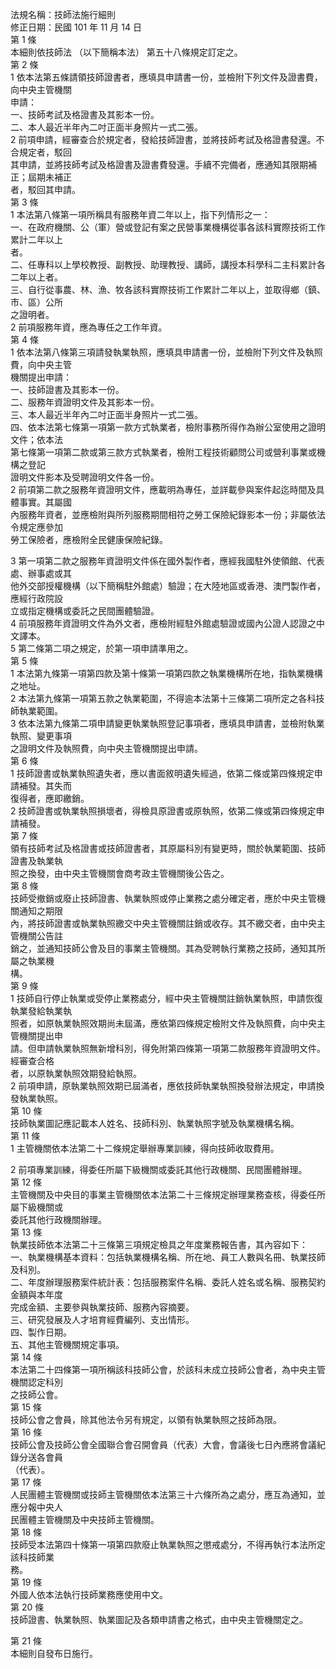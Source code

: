 法規名稱：技師法施行細則  
修正日期：民國 101 年 11 月 14 日  
第 1 條  
本細則依技師法 （以下簡稱本法） 第五十八條規定訂定之。  
第 2 條  
1 依本法第五條請領技師證書者，應填具申請書一份，並檢附下列文件及證書費，向中央主管機關  
申請：  
一、技師考試及格證書及其影本一份。  
二、本人最近半年內二吋正面半身照片一式二張。  
2 前項申請，經審查合於規定者，發給技師證書，並將技師考試及格證書發還。不合規定者，駁回  
其申請，並將技師考試及格證書及證書費發還。手續不完備者，應通知其限期補正；屆期未補正  
者，駁回其申請。  
第 3 條  
1 本法第八條第一項所稱具有服務年資二年以上，指下列情形之一：  
一、在政府機關、公（軍）營或登記有案之民營事業機構從事各該科實際技術工作累計二年以上  
者。  
二、任專科以上學校教授、副教授、助理教授、講師，講授本科學科二主科累計各二年以上者。  
三、自行從事農、林、漁、牧各該科實際技術工作累計二年以上，並取得鄉（鎮、市、區）公所  
之證明者。  
2 前項服務年資，應為專任之工作年資。  
第 4 條  
1 依本法第八條第三項請發執業執照，應填具申請書一份，並檢附下列文件及執照費，向中央主管  
機關提出申請：  
一、技師證書及其影本一份。  
二、服務年資證明文件及其影本一份。  
三、本人最近半年內二吋正面半身照片一式二張。  
四、依本法第七條第一項第一款方式執業者，檢附事務所得作為辦公室使用之證明文件；依本法  
第七條第一項第二款或第三款方式執業者，檢附工程技術顧問公司或營利事業或機構之登記  
證明文件影本及受聘證明文件各一份。  
2 前項第二款之服務年資證明文件，應載明為專任，並詳載參與案件起迄時間及具體事實。其屬國  
內服務年資者，並應檢附與所列服務期間相符之勞工保險紀錄影本一份；非屬依法令規定應參加  
勞工保險者，應檢附全民健康保險紀錄。  


3 第一項第二款之服務年資證明文件係在國外製作者，應經我國駐外使領館、代表處、辦事處或其  
他外交部授權機構（以下簡稱駐外館處）驗證；在大陸地區或香港、澳門製作者，應經行政院設  
立或指定機構或委託之民間團體驗證。  
4 前項服務年資證明文件為外文者，應檢附經駐外館處驗證或國內公證人認證之中文譯本。  
5 第二條第二項之規定，於第一項申請準用之。  
第 5 條  
1 本法第九條第一項第四款及第十條第一項第四款之執業機構所在地，指執業機構之地址。  
2 本法第九條第一項第五款之執業範圍，不得逾本法第十三條第二項所定之各科技師執業範圍。  
3 依本法第九條第二項申請變更執業執照登記事項者，應填具申請書，並檢附執業執照、變更事項  
之證明文件及執照費，向中央主管機關提出申請。  
第 6 條  
1 技師證書或執業執照遺失者，應以書面敘明遺失經過，依第二條或第四條規定申請補發。其失而  
復得者，應即繳銷。  
2 技師證書或執業執照損壞者，得檢具原證書或原執照，依第二條或第四條規定申請補發。  
第 7 條  
領有技師考試及格證書或技師證書者，其原屬科別有變更時，關於執業範圍、技師證書及執業執  
照之換發，由中央主管機關會商考政主管機關後公告之。  
第 8 條  
技師受撤銷或廢止技師證書、執業執照或停止業務之處分確定者，應於中央主管機關通知之期限  
內，將技師證書或執業執照繳交中央主管機關註銷或收存。其不繳交者，由中央主管機關公告註  
銷之，並通知技師公會及目的事業主管機關。其為受聘執行業務之技師，通知其所屬之執業機  
構。  
第 9 條  
1 技師自行停止執業或受停止業務處分，經中央主管機關註銷執業執照，申請恢復執業發給執業執  
照者，如原執業執照效期尚未屆滿，應依第四條規定檢附文件及執照費，向中央主管機關提出申  
請。但申請執業執照無新增科別，得免附第四條第一項第二款服務年資證明文件。經審查合格  
者，以原執業執照效期發給執照。  
2 前項申請，原執業執照效期已屆滿者，應依技師執業執照換發辦法規定，申請換發執業執照。  
第 10 條  
技師執業圖記應記載本人姓名、技師科別、執業執照字號及執業機構名稱。  
第 11 條  
1 主管機關依本法第二十二條規定舉辦專業訓練，得向技師收取費用。  


2 前項專業訓練，得委任所屬下級機關或委託其他行政機關、民間團體辦理。  
第 12 條  
主管機關及中央目的事業主管機關依本法第二十三條規定辦理業務查核，得委任所屬下級機關或  
委託其他行政機關辦理。  
第 13 條  
執業技師依本法第二十三條第三項規定檢具之年度業務報告書，其內容如下：  
一、執業機構基本資料：包括執業機構名稱、所在地、員工人數與名冊、執業技師及科別。  
二、年度辦理服務案件統計表：包括服務案件名稱、委託人姓名或名稱、服務契約金額與本年度  
完成金額、主要參與執業技師、服務內容摘要。  
三、研究發展及人才培育經費編列、支出情形。  
四、製作日期。  
五、其他主管機關規定事項。  
第 14 條  
本法第二十四條第一項所稱該科技師公會，於該科未成立技師公會者，為中央主管機關認定科別  
之技師公會。  
第 15 條  
技師公會之會員，除其他法令另有規定，以領有執業執照之技師為限。  
第 16 條  
技師公會及技師公會全國聯合會召開會員（代表）大會，會議後七日內應將會議紀錄分送各會員  
（代表）。  
第 17 條  
人民團體主管機關或技師主管機關依本法第三十六條所為之處分，應互為通知，並應分報中央人  
民團體主管機關及中央技師主管機關。  
第 18 條  
技師受本法第四十條第一項第四款廢止執業執照之懲戒處分，不得再執行本法所定該科技師業  
務。  
第 19 條  
外國人依本法執行技師業務應使用中文。  
第 20 條  
技師證書、執業執照、執業圖記及各類申請書之格式，由中央主管機關定之。  


第 21 條  
本細則自發布日施行。  


